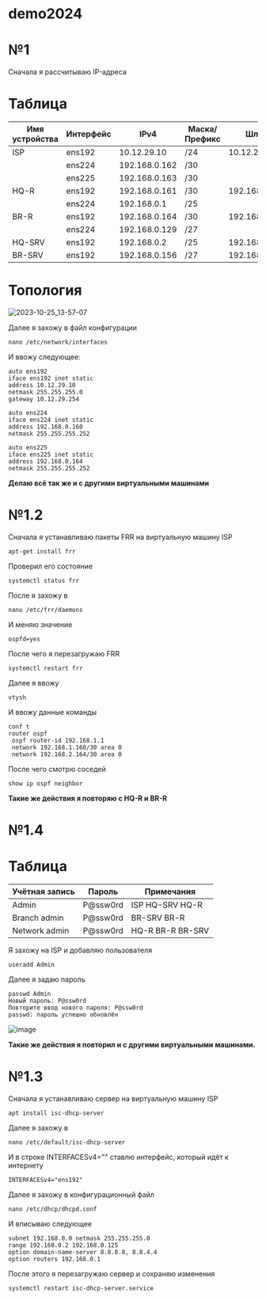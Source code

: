 
# demo2024
# №1
Сначала я рассчитываю  IP-адреса
# Таблица
|Имя устройства  |Интерфейс           |IPv4            |Маска/Префикс   |Шлюз            |
|  ------------- | -------------      | -------------  |  ------------- |  -------------       |
|ISP             |ens192              |10.12.29.10     |/24             |10.12.29.10         |
|                |ens224              |192.168.0.162   |/30             |                      |
|                |ens225              |192.168.0.163  |/30             |                      |
|HQ-R            |ens192              |192.168.0.161   |/30             |192.168.0.162       |
|                |ens224              |192.168.0.1     |/25             |                      |
|BR-R            |ens192              |192.168.0.164   |/30             |192.168.0.163       |
|                |ens224              |192.168.0.129  |/27             |                      |
|HQ-SRV          |ens192              |192.168.0.2   |/25             |192.168.0.1           |
|BR-SRV          |ens192              |192.168.0.156   |/27             |192.168.0.129       |

# Топология
![2023-10-25_13-57-07](https://github.com/IvanTumanov123/demo2024/assets/148867523/39edd56f-da00-4eac-a9a7-040a92ba4080)

Далее я захожу в файл конфигурации 
```
nano /etc/network/interfaces
```
И ввожу следующее:
```
auto ens192
iface ens192 inet static
address 10.12.29.10
netmask 255.255.255.0
gateway 10.12.29.254

auto ens224
iface ens224 inet static
address 192.168.0.160
netmask 255.255.255.252

auto ens225
iface ens225 inet static
address 192.168.0.164
netmask 255.255.255.252
```
**Делаю всё так же и с другими виртуальными машинами**

# №1.2
Сначала я устанавливаю пакеты FRR на виртуальную машину ISP
```
apt-get install frr
```
Проверил его состояние
```
systemctl status frr
```
После я захожу в
```
nano /etc/frr/daemons
```
И меняю значение
```
ospfd=yes
```
После чего я перезагружаю FRR
```
systemctl restart frr
```
Далее я ввожу
```
vtysh
```
И ввожу данные команды
```
conf t
router ospf
 ospf router-id 192.168.1.1
 network 192.168.1.160/30 area 0
 network 192.168.2.164/30 area 0
```
После чего смотрю соседей
```
show ip ospf neighbor
```
**Такие же действия я повторяю с HQ-R и BR-R**

# №1.4
# Таблица
|Учётная запись  |Пароль           |Примечания         |
|  ------------- | -------------      | -------------  |  
|Admin           |P@ssw0rd            |ISP HQ-SRV HQ-R |
|Branch admin    |P@ssw0rd            |BR-SRV BR-R     |
|Network admin   |P@ssw0rd            |HQ-R BR-R BR-SRV|

Я захожу на ISP и добавляю пользователя
```
useradd Admin
```
Далее я задаю пароль
```
passwd Admin
Новый пароль: P@ssw0rd
Повторите ввод нового пароля: P@ssw0rd
passwd: пароль успешно обновлён
```
![image](https://github.com/IvanTumanov123/demo2024/assets/148867523/c3f8f59f-e638-4c5a-8e82-c627581ea987)

**Такие же действия я повторил и с другими виртуальными машинами.**

# №1.3
Сначала я устанавливаю сервер на виртуальную машину ISP
```
apt install isc-dhcp-server
```
Далее я захожу в 
```
nano /etc/default/isc-dhcp-server
```
И в строке INTERFACESv4="" ставлю интерфейс, который идёт к интернету
```
INTERFACESv4="ens192"
```
Далее я захожу в конфигурационный файл
```
nano /etc/dhcp/dhcpd.conf
```
И вписываю следующее
```
subnet 192.168.0.0 netmask 255.255.255.0
range 192.168.0.2 192.168.0.125
option domain-name-server 8.8.8.8, 8.8.4.4
option routers 192.168.0.1
```
После этого я перезагружаю сервер и сохраняю изменения
```
systemctl restart isc-dhcp-server.service
```
